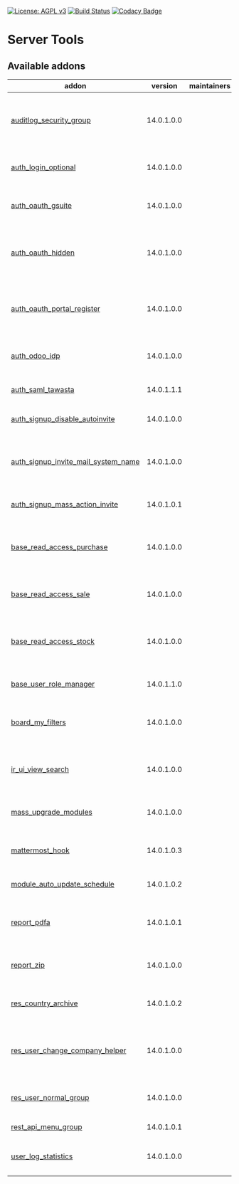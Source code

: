 [![License: AGPL v3](https://img.shields.io/badge/License-AGPL%20v3-blue.svg)](https://www.gnu.org/licenses/agpl-3.0)
[![Build Status](https://travis-ci.org/Tawasta/server-tools.svg?branch=12.0)](https://travis-ci.org/Tawasta/server-tools)
[![Codacy Badge](https://api.codacy.com/project/badge/Grade/31d3e1446a964acea0e7a12b0a8a7c2b)](https://www.codacy.com/app/Tawasta/server-tools?utm_source=github.com&amp;utm_medium=referral&amp;utm_content=Tawasta/account-invoicing&amp;utm_campaign=Badge_Grade)

Server Tools
============

[//]: # (addons)

Available addons
----------------
addon | version | maintainers | summary
--- | --- | --- | ---
[auditlog_security_group](auditlog_security_group/) | 14.0.1.0.0 |  | Add a new security group that allows users to read auditlogs
[auth_login_optional](auth_login_optional/) | 14.0.1.0.0 |  | Option to using another field as login-field
[auth_oauth_gsuite](auth_oauth_gsuite/) | 14.0.1.0.0 |  | Adds Google G Suite specific options
[auth_oauth_hidden](auth_oauth_hidden/) | 14.0.1.0.0 |  | Adds a parameter for OAuth providers to allow hiding them
[auth_oauth_portal_register](auth_oauth_portal_register/) | 14.0.1.0.0 |  | Enables registering with OAuth without opening signup
[auth_odoo_idp](auth_odoo_idp/) | 14.0.1.0.0 |  | Return user related data using XML-RPC
[auth_saml_tawasta](auth_saml_tawasta/) | 14.0.1.1.1 |  | SAML2 Authentication Tawasta
[auth_signup_disable_autoinvite](auth_signup_disable_autoinvite/) | 14.0.1.0.0 |  | Disable signup auto invite
[auth_signup_invite_mail_system_name](auth_signup_invite_mail_system_name/) | 14.0.1.0.0 |  | Adds field to res.company to define system name. Changes invite mail.
[auth_signup_mass_action_invite](auth_signup_mass_action_invite/) | 14.0.1.0.1 |  | Send invite mail with mass action
[base_read_access_purchase](base_read_access_purchase/) | 14.0.1.0.0 |  | Adds a new group that can read purchase-related model data
[base_read_access_sale](base_read_access_sale/) | 14.0.1.0.0 |  | Adds a new group that can read sales model data
[base_read_access_stock](base_read_access_stock/) | 14.0.1.0.0 |  | Adds a new group that can read inventory-related model data
[base_user_role_manager](base_user_role_manager/) | 14.0.1.1.0 |  | Allow user to manage users and their roles
[board_my_filters](board_my_filters/) | 14.0.1.0.0 |  | Users can edit their own and shared filters from Dashboards
[ir_ui_view_search](ir_ui_view_search/) | 14.0.1.0.0 |  | Ability to search ir_ui_view by external id and module
[mass_upgrade_modules](mass_upgrade_modules/) | 14.0.1.0.0 |  | Ability to upgrade multiple modules
[mattermost_hook](mattermost_hook/) | 14.0.1.0.3 |  | Adds possible to use Mattermost hooks
[module_auto_update_schedule](module_auto_update_schedule/) | 14.0.1.0.2 |  | Run Module Auto Update on a schedule
[report_pdfa](report_pdfa/) | 14.0.1.0.1 |  | Converts QWeb PDF into PDF-A using ghostscript
[report_zip](report_zip/) | 14.0.1.0.0 |  | Download various reports as a zip file
[res_country_archive](res_country_archive/) | 14.0.1.0.2 |  | Ability to archive countries and states
[res_user_change_company_helper](res_user_change_company_helper/) | 14.0.1.0.0 |  | Directly change user's Default company from dropdown menu
[res_user_normal_group](res_user_normal_group/) | 14.0.1.0.0 |  | Adds a new group that is used on some menu items
[rest_api_menu_group](rest_api_menu_group/) | 14.0.1.0.1 |  | Rest api menu group
[user_log_statistics](user_log_statistics/) | 14.0.1.0.0 |  | Statistics regarding res.users.log entries

[//]: # (end addons)
